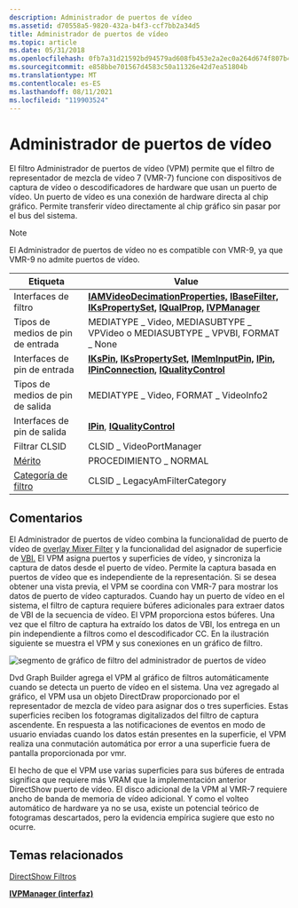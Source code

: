 ```yaml
---
description: Administrador de puertos de vídeo
ms.assetid: d70558a5-9820-432a-b4f3-ccf7bb2a34d5
title: Administrador de puertos de vídeo
ms.topic: article
ms.date: 05/31/2018
ms.openlocfilehash: 0fb7a31d21592bd94579ad608fb453e2a2ec0a264d674f807b404a43f2a0bc1c
ms.sourcegitcommit: e858bbe701567d4583c50a11326e42d7ea51804b
ms.translationtype: MT
ms.contentlocale: es-ES
ms.lasthandoff: 08/11/2021
ms.locfileid: "119903524"
---
```

# <a name="video-port-manager"></a>Administrador de puertos de vídeo

El filtro Administrador de puertos de vídeo (VPM) permite que el filtro de representador de mezcla de vídeo 7 (VMR-7) funcione con dispositivos de captura de vídeo o descodificadores de hardware que usan un puerto de vídeo. Un puerto de vídeo es una conexión de hardware directa al chip gráfico. Permite transferir vídeo directamente al chip gráfico sin pasar por el bus del sistema.

> [!Note]  
> El Administrador de puertos de vídeo no es compatible con VMR-9, ya que VMR-9 no admite puertos de vídeo.

 



| Etiqueta | Value |
|------------------------------------------|----------------------------------------------------------------------------------------------------------------------------------------------------------------------------------------------------------------------|
| Interfaces de filtro                        | [**IAMVideoDecimationProperties,**](/windows/desktop/api/Strmif/nn-strmif-iamvideodecimationproperties) [**IBaseFilter,**](/windows/desktop/api/Strmif/nn-strmif-ibasefilter) [**IKsPropertySet,**](ikspropertyset.md) [**IQualProp,**](/previous-versions/windows/desktop/api/Amvideo/nn-amvideo-iqualprop) [**IVPManager**](/windows/desktop/api/Strmif/nn-strmif-ivpmanager) |
| Tipos de medios de pin de entrada                    | MEDIATYPE \_ Video, MEDIASUBTYPE \_ VPVideo o MEDIASUBTYPE \_ VPVBI, FORMAT \_ None                                                                                                                                         |
| Interfaces de pin de entrada                     | [**IKsPin,**](ikspin.md) [**IKsPropertySet,**](ikspropertyset.md) [**IMemInputPin,**](/windows/desktop/api/Strmif/nn-strmif-imeminputpin) [**IPin,**](/windows/desktop/api/Strmif/nn-strmif-ipin) [**IPinConnection,**](/windows/desktop/api/Strmif/nn-strmif-ipinconnection) [**IQualityControl**](/windows/desktop/api/Strmif/nn-strmif-iqualitycontrol) |
| Tipos de medios de pin de salida                   | MEDIATYPE \_ Video, FORMAT \_ VideoInfo2                                                                                                                                                                                 |
| Interfaces de pin de salida                    | [**IPin**](/windows/desktop/api/Strmif/nn-strmif-ipin), [ **IQualityControl**](/windows/desktop/api/Strmif/nn-strmif-iqualitycontrol)                                                                                                                                                     |
| Filtrar CLSID                             | CLSID \_ VideoPortManager                                                                                                                                                                                              |
| [Mérito](merit.md)                       | PROCEDIMIENTO \_ NORMAL                                                                                                                                                                                                        |
| [Categoría de filtro](filter-categories.md) | CLSID \_ LegacyAmFilterCategory                                                                                                                                                                                        |



 

## <a name="remarks"></a>Comentarios

El Administrador de puertos de vídeo combina la funcionalidad de puerto de vídeo de [overlay Mixer Filter](overlay-mixer-filter.md) y la funcionalidad del asignador de superficie de [VBI.](vbi-surface-allocator.md) El VPM asigna puertos y superficies de vídeo, y sincroniza la captura de datos desde el puerto de vídeo. Permite la captura basada en puertos de vídeo que es independiente de la representación. Si se desea obtener una vista previa, el VPM se coordina con VMR-7 para mostrar los datos de puerto de vídeo capturados. Cuando hay un puerto de vídeo en el sistema, el filtro de captura requiere búferes adicionales para extraer datos de VBI de la secuencia de vídeo. El VPM proporciona estos búferes. Una vez que el filtro de captura ha extraído los datos de VBI, los entrega en un pin independiente a filtros como el descodificador CC. En la ilustración siguiente se muestra el VPM y sus conexiones en un gráfico de filtro.

![segmento de gráfico de filtro del administrador de puertos de vídeo](images/vpm.png)

Dvd Graph Builder agrega el VPM al gráfico de filtros automáticamente cuando se detecta un puerto de vídeo en el sistema. Una vez agregado al gráfico, el VPM usa un objeto DirectDraw proporcionado por el representador de mezcla de vídeo para asignar dos o tres superficies. Estas superficies reciben los fotogramas digitalizados del filtro de captura ascendente. En respuesta a las notificaciones de eventos en modo de usuario enviadas cuando los datos están presentes en la superficie, el VPM realiza una conmutación automática por error a una superficie fuera de pantalla proporcionada por vmr.

El hecho de que el VPM use varias superficies para sus búferes de entrada significa que requiere más VRAM que la implementación anterior DirectShow puerto de vídeo. El disco adicional de la VPM al VMR-7 requiere ancho de banda de memoria de vídeo adicional. Y como el volteo automático de hardware ya no se usa, existe un potencial teórico de fotogramas descartados, pero la evidencia empírica sugiere que esto no ocurre.

## <a name="related-topics"></a>Temas relacionados

<dl> <dt>

[DirectShow Filtros](directshow-filters.md)
</dt> <dt>

[**IVPManager (interfaz)**](/windows/desktop/api/Strmif/nn-strmif-ivpmanager)
</dt> </dl>

 

 



